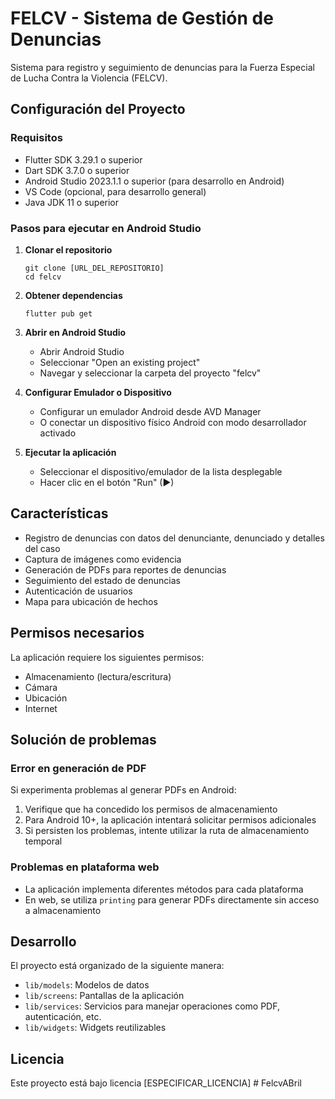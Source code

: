 # FELCV - Sistema de Gestión de Denuncias

Sistema para registro y seguimiento de denuncias para la Fuerza Especial de Lucha Contra la Violencia (FELCV).

## Configuración del Proyecto

### Requisitos

- Flutter SDK 3.29.1 o superior
- Dart SDK 3.7.0 o superior
- Android Studio 2023.1.1 o superior (para desarrollo en Android)
- VS Code (opcional, para desarrollo general)
- Java JDK 11 o superior

### Pasos para ejecutar en Android Studio

1. **Clonar el repositorio**
   ```
   git clone [URL_DEL_REPOSITORIO]
   cd felcv
   ```

2. **Obtener dependencias**
   ```
   flutter pub get
   ```

3. **Abrir en Android Studio**
   - Abrir Android Studio
   - Seleccionar "Open an existing project"
   - Navegar y seleccionar la carpeta del proyecto "felcv"

4. **Configurar Emulador o Dispositivo**
   - Configurar un emulador Android desde AVD Manager
   - O conectar un dispositivo físico Android con modo desarrollador activado

5. **Ejecutar la aplicación**
   - Seleccionar el dispositivo/emulador de la lista desplegable
   - Hacer clic en el botón "Run" (▶)

## Características

- Registro de denuncias con datos del denunciante, denunciado y detalles del caso
- Captura de imágenes como evidencia
- Generación de PDFs para reportes de denuncias
- Seguimiento del estado de denuncias
- Autenticación de usuarios
- Mapa para ubicación de hechos

## Permisos necesarios

La aplicación requiere los siguientes permisos:
- Almacenamiento (lectura/escritura)
- Cámara
- Ubicación
- Internet

## Solución de problemas

### Error en generación de PDF
Si experimenta problemas al generar PDFs en Android:
1. Verifique que ha concedido los permisos de almacenamiento
2. Para Android 10+, la aplicación intentará solicitar permisos adicionales
3. Si persisten los problemas, intente utilizar la ruta de almacenamiento temporal

### Problemas en plataforma web
- La aplicación implementa diferentes métodos para cada plataforma
- En web, se utiliza `printing` para generar PDFs directamente sin acceso a almacenamiento

## Desarrollo

El proyecto está organizado de la siguiente manera:
- `lib/models`: Modelos de datos
- `lib/screens`: Pantallas de la aplicación
- `lib/services`: Servicios para manejar operaciones como PDF, autenticación, etc.
- `lib/widgets`: Widgets reutilizables

## Licencia

Este proyecto está bajo licencia [ESPECIFICAR_LICENCIA]
#   F e l c v A B r i l 
 
 
